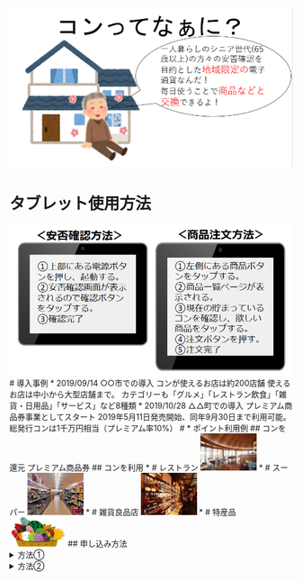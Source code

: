  <img width="1200px" alt="レストラン" src="./top.PNG">  


# タブレット使用方法  
<img width="700px" alt="使い方" src="./タブレットの使い方.PNG">   
# 導入事例  
* 2019/09/14 ○○市での導入  
コンが使えるお店は約200店舗   
使えるお店は中小から大型店舗まで。  
カテゴリーも「グルメ」「レストラン飲食」「雑貨・日用品」「サービス」など8種類  
* 2019/10/28 △△町での導入  
プレミアム商品券事業としてスタート  
2019年5月11日発売開始、同年9月30日まで利用可能。  
総発行コンは1千万円相当（プレミアム率10%）  
# * ポイント利用例  
## コンを還元  
プレミアム商品券  
## コンを利用  
* # レストラン  <img width="100px" alt="レストラン" src="./ten0017-001.jpg">
* # スーパー  <img width="100px" alt="スーパー" src="./super.png">
* # 雑貨良品店  <img width="100px" alt="雑貨" src="./zakka.png">
* # 特産品  <img width="100px" alt="雑貨" src="./tokusanhin.png">
## 申し込み方法
<details>
<summary> 方法① </summary>
<img width="300px" alt="方法１" src="./mousikomi1.PNG">
</details>
<details>
<summary> 方法② </summary>
<img width="300px" alt="方法２" src="./mousikomi2.PNG">
</details>
